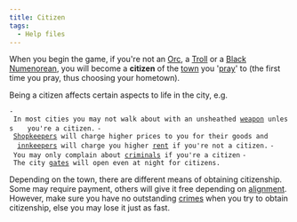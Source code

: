 ```yaml
---
title: Citizen
tags:
  - Help files
---
```

When you begin the game, if you're not an [Orc](Orc "wikilink"), a
[Troll](Troll "wikilink") or a [Black
Numenorean](Black_Numenorean "wikilink"), you will become a **citizen**
of the [town](town "wikilink") you '[pray](pray "wikilink")' to (the
first time you pray, thus choosing your hometown).

Being a citizen affects certain aspects to life in the city, e.g.

`- In most cities you may not walk about with an unsheathed `[`weapon`](weapon "wikilink")` unless `
`  you're a citizen.`
`- `[`Shopkeepers`](Shop "wikilink")` will charge higher prices to you for their goods and `
`  `[`innkeepers`](inn "wikilink")` will charge you higher `[`rent`](rent "wikilink")` if you're not a citizen.`
`- You may only complain about `[`criminals`](crime "wikilink")` if you're a citizen`
`- The city `[`gates`](gates "wikilink")` will open even at night for citizens.`

Depending on the town, there are different means of obtaining
citizenship. Some may require payment, others will give it free
depending on [alignment](alignment "wikilink"). However, make sure you
have no outstanding [crimes](crime "wikilink") when you try to obtain
citizenship, else you may lose it just as fast.
